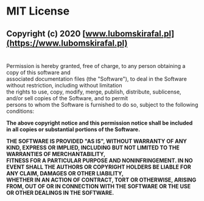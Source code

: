 # **MIT License**

## **Copyright (c) 2020 [www.lubomskirafal.pl](https://www.lubomskirafal.pl)**

#

Permission is hereby granted, free of charge, to any person obtaining a copy of this software and<br /> 
associated documentation files (the "Software"), to deal in the Software without restriction, including without limitation<br />
the rights to use, copy, modify, merge, publish, distribute, sublicense, and/or sell copies of the Software, and to permit<br /> 
persons to whom the Software is furnished to do so, subject to the following conditions:<br />

**The above copyright notice and this permission notice shall be included in all copies or substantial portions of the Software.**

**THE SOFTWARE IS PROVIDED "AS IS", WITHOUT WARRANTY OF ANY KIND, EXPRESS OR IMPLIED, INCLUDING BUT NOT LIMITED TO THE WARRANTIES OF MERCHANTABILITY,<br />
FITNESS FOR A PARTICULAR PURPOSE AND NONINFRINGEMENT. IN NO EVENT SHALL THE AUTHORS OR COPYRIGHT HOLDERS BE LIABLE FOR ANY CLAIM, DAMAGES OR OTHER LIABILITY,<br />
WHETHER IN AN ACTION OF CONTRACT, TORT OR OTHERWISE, ARISING FROM, OUT OF OR IN CONNECTION WITH THE SOFTWARE OR THE USE OR OTHER DEALINGS IN THE SOFTWARE.**
